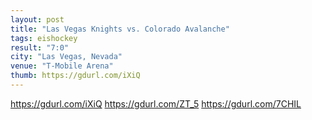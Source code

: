 ```yaml
---
layout: post
title: "Las Vegas Knights vs. Colorado Avalanche"
tags: eishockey
result: "7:0"
city: "Las Vegas, Nevada"
venue: "T-Mobile Arena"
thumb: https://gdurl.com/iXiQ
---
```

https://gdurl.com/iXiQ
https://gdurl.com/ZT_5
https://gdurl.com/7CHIL
